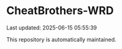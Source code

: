 # CheatBrothers-WRD

Last updated: 2025-06-15 05:55:39

This repository is automatically maintained.
